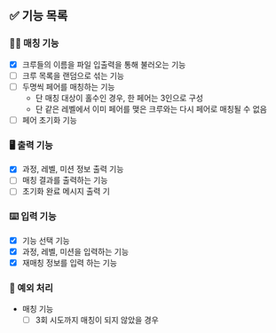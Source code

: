 ## ✅ 기능 목록

### 👬🏻 매칭 기능
- [X] 크루들의 이름을 파일 입출력을 통해 불러오는 기능
- [ ] 크루 목록을 랜덤으로 섞는 기능
- [ ] 두명씩 페어를 매칭하는 기능
  - 단 매칭 대상이 홀수인 경우, 한 페어는 3인으로 구성
  - 단 같은 레벨에서 이미 페어를 맺은 크루와는 다시 페어로 매칭될 수 없음
- [ ] 페어 초기화 기능

### 🖥 출력 기능
- [X] 과정, 레벨, 미션 정보 출력 기능
- [ ] 매칭 결과를 출력하는 기능
- [ ] 초기화 완료 메시지 출력 기

### ⌨️ 입력 기능
- [X] 기능 선택 기능
- [X] 과정, 레벨, 미션을 입력하는 기능
- [X] 재매칭 정보를 입력 하는 기능

### 🚫 예외 처리
- 매칭 기능
  - [ ] 3회 시도까지 매칭이 되지 않았을 경우
